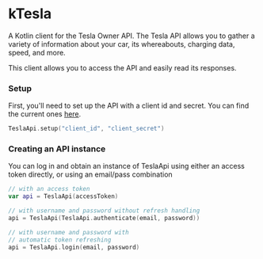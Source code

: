 # kTesla
A Kotlin client for the Tesla Owner API. The Tesla API allows you to
gather a variety of information about your car, its whereabouts,
charging data, speed, and more.

This client allows you to access the API and easily read its responses.

### Setup

First, you'll need to set up the API with a client id and secret. You can
find the current ones [here](https://pastebin.com/pS7Z6yyP).

```kotlin
TeslaApi.setup("client_id", "client_secret")
```

### Creating an API instance

You can log in and obtain an instance of TeslaApi using either an access
token directly, or using an email/pass combination

```kotlin
// with an access token
var api = TeslaApi(accessToken)

// with username and password without refresh handling
api = TeslaApi(TeslaApi.authenticate(email, password))

// with username and password with
// automatic token refreshing
api = TeslaApi.login(email, password)
```
